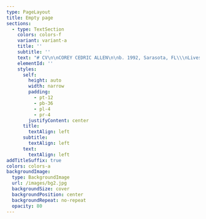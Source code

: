 ```yaml
---
type: PageLayout
title: Empty page
sections:
  - type: TextSection
    colors: colors-f
    variant: variant-a
    title: ''
    subtitle: ''
    text: "# CV\n\nCOREY CEDRIC ALLEN\n\nb. 1992, Sarasota, FL\\\nLives and works in Queens, NY\n\n\\*\\*\nEDUCATION\\\n\\*\\*\n\n2027\_ \_ \_EdD - Teachers College, Columbia University, New York, NY2019\_\_\_\_ MFA - Hunter College, CUNY, New York, NY\n2015\_\_\_\_ BFA - Ringling College of Art + Design, Sarasota, FL2014\_\_\_\_ AICAD New York Studio Residency Program, New York, NY\n\n\n\n| 2027   | EdD - Teachers College, Columbia University, New York, NY |\n| ------ | --------------------------------------------------------- |\n| 2019\_\_ | MFA - Hunter College, CUNY, New York, NY                  |\n| 2015   | BFA - Ringling College of Art + Design, Sarasota, FL      |\n| 2014   | AICAD New York Studio Residency Program, New York, NY     |\n\n\\*\\*\\\nSELECT SOLO/TWO-PERSON EXHIBITIONS\\\n\\*\\*\n\n2022\_ \_ \_\_*Double Angel*, Randos Gallery\\\n\_ \_ \_ \_ \_ \_ \_\_Brooklyn, NY/ June 4-5\n\n2013\_ \_ \_ *Cypresses*, Crossley Gallery\\\n\_ \_ \_ \_ \_ \_ \_\_Sarasota, FL/ December 3\n\n\_ \_ \_ \_ \_ \_ \_ *CORTEX*, Crossley Gallery\\\n\_ \_ \_ \_ \_ \_ \_ Sarasota, FL/ October 4-­13\\\n\_ \_ \_ \_ \_ \_ \_ Installation made in collaboration with Mackenzie Vartanian\n\n**SELECT GROUP EXHIBITIONS**\n\n2024\_ \_ \_\_*2023 Myers Art Prize*, (Juried by Mitra M. Abbaspour), Macy Art Gallery\\\n\_ \_ \_ \_ \_ \_ \_ New York, NY/ January 16-February 8\\\n\_ \_ \_ \_ \_ \_ \_\_[Website](https://www.macyartgallery.com/myers-art-prize)\n\n2023\_ \_ \_ 2023\_*September Primer*, Macy Art Gallery\\\n\_ \_ \_ \_ \_ \_ \_ New York, NY/ Sempember 5-October 5\\\n\_ \_ \_ \_ \_ \_ \_\_[Website](https://www.instagram.com/p/Cw-ms1hLKpl/?utm_source=ig_web_copy_link\\&igsh=MzRlODBiNWFlZA==)\n\n\_ \_ \_ \_ \_ \_ \_ *2023 Myers Art Prize*, (Juried by Liz Christensen), Macy Art Gallery\\\n\_ \_ \_ \_ \_ \_ \_ New York, NY/ January 18-February 4\\\n\_ \_ \_ \_ \_ \_ \_\_[Website](https://www.macyartgallery.com/myers-art-prize)\n\n2022\_ \_ \_ 2022\_*September Primer*, Macy Art Gallery\\\n\_ \_ \_ \_ \_ \_ \_ New York, NY/ September 6-September 22\\\n\_ \_ \_ \_ \_ \_ \_\_[Website](https://www.instagram.com/p/CiIvD7Buyi6/?utm_source=ig_web_copy_link\\&igsh=MzRlODBiNWFlZA==)\n\n2021\_ \_ \_\_*FRC 8*, Flat Rate Contemporary, Virtual Exhibition\\\n\_ \_ \_ \_ \_ \_ \_ February 15-May 15\\\n\_ \_ \_ \_ \_ \_ \_ [Website](https://www.instagram.com/p/CLXAfwzBKJ1/?utm_source=ig_web_copy_link\\&igsh=MzRlODBiNWFlZA==)\n\n2020\_ \_ \_ *Mail Art*, F Magazine NY with Kingsboro Press, Virtual Exhibition\\\n\_ \_ \_ \_ \_ \_ \_ New York, NY/ September 9-13\\\n\_ \_ \_ \_ \_ \_ \_\_[Website](https://fmagazine.info/mail-art/)\n\n\_\_\_\_\_\_\_\_\_\_\_\_\_ *GUYU Art Show*, Shu Xin Tang · Sheng Art Space, N0. 198 Da Xin Road,\\\n\_\_\_\_\_\_\_\_\_\_\_\_\_ Innovation Mansion Block A, 9th floor and Virtual Exhibition\\\n\_ \_ \_ \_ \_ \_ \_ Nanshan, Shenzhen/ April 18-May 26\\\n\_ \_ \_ \_ \_ \_ \_ [Website](https://www.guyuartshow.com/home/)\n\n\_\_\_\_\_\_\_\_\_\_\_\_\_ *Leyline of Anticipation*, Pop-up show by Puppy American, 860 E 136th St.\_\\\n\_ \_ \_ \_ \_ \_ \_ Bronx, NY/ January 26\n\n2019\_ \_ \_ *A Certain Slant of Light*, Hunter MFA Thesis Exhibition, 205 Hudson St.\\\n\_\_\_\_\_\_\_\_\_\_\_\_\_ New York, NY/ December 15, 2018-January 9\\\n\_ \_ \_ \_ \_ \_ \_ [Press](https://hyperallergic.com/474720/hunter-college-fall-2018-mfa-thesis-exhibition/ \"Hyperallergic\")\n\n2018\_ \_ \_\_*So, what now?*,\_\_Tfnf’s The Space Station,\_Live at the Archway\\\n\_\_\_\_\_\_\_\_\_\_\_\_\_ Brooklyn, NY/ July 5\n\n\_ \_ \_ \_ \_ \_ \_ *WMFA Book Fair*,\_ 205 Hudson St.\\\n\_\_\_\_\_\_\_\_\_\_\_\_\_ New York, NY/ March 9\n\n2017\_ \_ \_ *BODY-ODY-ODY*, (Curated By Olivia Gauthier), 205 Project Space\\\n\_\_\_\_\_\_\_\_\_\_\_\_\_ New York, NY/ September 29-October 22\n\n\_ \_ \_ \_ \_ \_ \_ *Hard Hunting*, FLEX SPACE, 205 Hudson St.\\\n\_\_\_\_\_\_\_\_\_\_\_\_\_ New York, NY/ May 26-31\n\n2015\_ \_ \_ *Currents International New Media Festival*, Institute of American Indian Arts\\\n\_\_\_\_\_\_\_\_\_\_\_\_\_ Santa Fe, New Mexico/ June 13-21\n\n\_ \_ \_ \_ \_ \_ \_ *Best of Ringling 2015*, (Curated by Juan Valadez), Crossley Gallery\\\n\_\_\_\_\_\_\_\_\_\_\_\_\_ Sarasota, FL/ April 10-18\n\n\_ \_ \_ \_ \_ \_ \_ *ECHO*, (Senior Thesis Exhibition), Two Columns Gallery\\\n\_\_\_\_\_\_\_\_\_\_\_\_\_ Sarasota, FL/ March 17-20\n\n2014\_ \_ \_ *Miss Universe*, 20 Jay St., New York Studio Residency Program\_\\\n\_ \_ \_ \_ \_ \_ \_\_New York, NY/ December 11\n\n\_ \_ \_ \_ \_ \_ \_ *Fulldome UK 2014*, The National Space Centre\\\n\_\_\_\_\_\_\_\_\_\_\_\_\_ Leicester, England/ November 7-8\n\n\_ \_ \_ \_ \_ \_ \_ *COSMIX 2014*, Bishop Planetarium, South Florida Museum\\\n\_\_\_\_\_\_\_\_\_\_\_\_\_ Bradenton, FL/ April 19\n\n\_ \_ \_ \_ \_ \_ \_ *Best of Ringling 2014*, (Curated by William Powhida), Crossley Gallery\\\n\_\_\_\_\_\_\_\_\_\_\_\_\_ Sarasota, FL/ April 12-19\n\n\_ \_ \_ \_ \_ \_ \_ *Gesticulations*, (Curated by Dan Cameron), Two Columns Gallery\\\n\_\_\_\_\_\_\_\_\_\_\_\_\_ Sarasota, FL/ January 17- February 7\n\n2013\_ \_ \_ *Pareidolia*, (contributing artist), Two Columns Gallery\\\n\_ \_ \_ \_ \_ \_ \_\_Sarasota, FL/ October 24\n\n\\*\\*\\\nAWARDS + RECOGNITION\\\n\\*\\*\n\n2024 Recipient of the Juried Myers Art Prize, Teachers College, Columbia University\n\n2023 Recipient of the Juried Myers Art Prize, Teachers College, Columbia University\n\nColumbia University Arts Calendar 2023, Selected Artist\n\nNominated for entry into ISC’s 2015 Outstanding Student Achievement In Contemporary Sculpture Award\n\nRingling College Admissions Handbook, Ringling College, Featured Piece\n\nRingling College of Art+ Design 2014 Calendar, Ringling College, Featured Piece\n\nAtlas Magazine, Magazine Publication, Autumn 2012 Issue, Featured Artist\n\nPresident’s List, Ringling College of Art+ Design, 2011-2015\n\nSarasota County Spring Art Show Scholarship Award, Art Center of Sarasota, 2011\n"
    elementId: ''
    styles:
      self:
        height: auto
        width: narrow
        padding:
          - pt-12
          - pb-36
          - pl-4
          - pr-4
        justifyContent: center
      title:
        textAlign: left
      subtitle:
        textAlign: left
      text:
        textAlign: left
addTitleSuffix: true
colors: colors-a
backgroundImage:
  type: BackgroundImage
  url: /images/bg2.jpg
  backgroundSize: cover
  backgroundPosition: center
  backgroundRepeat: no-repeat
  opacity: 80
---
```

